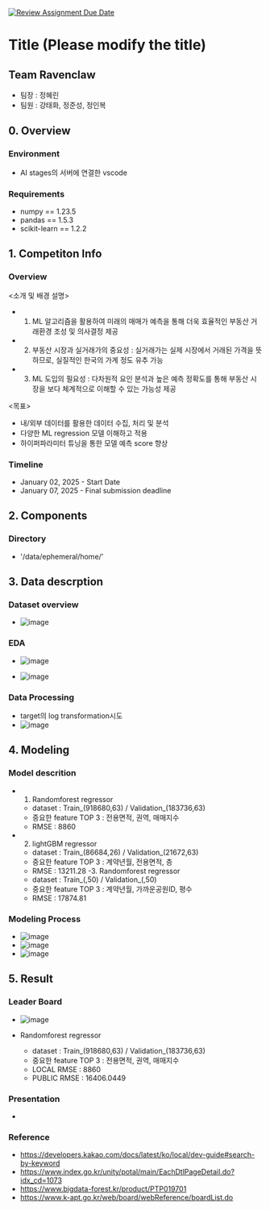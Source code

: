 [![Review Assignment Due Date](https://classroom.github.com/assets/deadline-readme-button-22041afd0340ce965d47ae6ef1cefeee28c7c493a6346c4f15d667ab976d596c.svg)](https://classroom.github.com/a/pjJxrz8e)
# Title (Please modify the title)
## Team Ravenclaw
- 팀장 : 정혜린
- 팀원 : 강태화, 정준성, 정인복

## 0. Overview
### Environment
- AI stages의 서버에 연결한 vscode

### Requirements
- numpy == 1.23.5
- pandas == 1.5.3
- scikit-learn == 1.2.2

## 1. Competiton Info

### Overview
<소개 및 배경 설명>
- 1. ML 알고리즘을 활용하여 미래의 매매가 예측을 통해 더욱 효율적인 부동산
거래환경 조성 및 의사결정 제공
- 2. 부동산 시장과 실거래가의 중요성 : 실거래가는 실제 시장에서 거래된
가격을 뜻하므로, 실질적인 한국의 가계 정도 유추 가능
- 3. ML 도입의 필요성 : 다차원적 요인 분석과 높은 예측 정확도를 통해 부동산
시장을 보다 체계적으로 이해할 수 있는 가능성 제공

<목표>
* 내/외부 데이터를 활용한 데이터 수집, 처리 및 분석
* 다양한 ML regression 모델 이해하고 적용
* 하이퍼파라미터 튜닝을 통한 모델 예측 score 향상

### Timeline

- January 02, 2025 - Start Date
- January 07, 2025 - Final submission deadline

## 2. Components

### Directory

- '/data/ephemeral/home/'

## 3. Data descrption

### Dataset overview

- ![image](https://github.com/user-attachments/assets/97c9f215-831e-412c-8e78-c663b318b8f9)


### EDA

- ![image](https://github.com/user-attachments/assets/a45718ef-fb88-4122-b47b-594656fa2587)

- ![image](https://github.com/user-attachments/assets/8fcfeaba-8a68-43cc-9c1d-18b531eb6d85)

### Data Processing

- target의 log transformation시도
- ![image](https://github.com/user-attachments/assets/cfdff4ac-150d-46f5-8f3d-632337f247c5)

## 4. Modeling

### Model descrition

- 1. Randomforest regressor
  - dataset : Train_(918680,63) /  Validation_(183736,63)
  - 중요한 feature TOP 3 : 전용면적, 권역, 매매지수
  - RMSE : 8860
- 2. lightGBM regressor
  - dataset : Train_(86684,26) /  Validation_(21672,63)
  - 중요한 feature TOP 3 : 계약년월, 전용면적, 층
  - RMSE : 13211.28
-3. Randomforest regressor
  - dataset : Train_(,50) /  Validation_(,50)
  - 중요한 feature TOP 3 : 계약년월, 가까운공원ID, 평수
  - RMSE : 17874.81
         
### Modeling Process

- ![image](https://github.com/user-attachments/assets/ce39ba02-37ef-4df8-9c2c-3ee4bfd17104)
- ![image](https://github.com/user-attachments/assets/0cb76923-6e6f-4933-a208-9f0d9375aa7e)
- ![image](https://github.com/user-attachments/assets/88c80b96-1796-4ba8-a5f9-a3bade25f658)

## 5. Result

### Leader Board

- ![image](https://github.com/user-attachments/assets/db704aad-6dc1-48e6-84cc-43c4db9bc48f)


- Randomforest regressor
  - dataset : Train_(918680,63) /  Validation_(183736,63)
  - 중요한 feature TOP 3 : 전용면적, 권역, 매매지수
  - LOCAL RMSE : 8860
  - PUBLIC RMSE : 16406.0449

### Presentation

- 


### Reference
- https://developers.kakao.com/docs/latest/ko/local/dev-guide#search-by-keyword
- https://www.index.go.kr/unity/potal/main/EachDtlPageDetail.do?idx_cd=1073
- https://www.bigdata-forest.kr/product/PTP019701
- https://www.k-apt.go.kr/web/board/webReference/boardList.do
